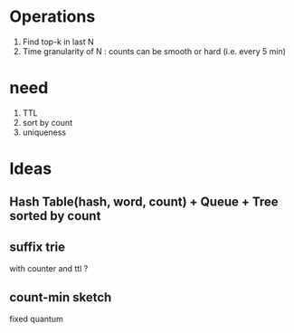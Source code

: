 
# Operations

1. Find top-k in last N
2. Time granularity of N : counts can be smooth or hard (i.e. every 5 min)

# need

1. TTL
2. sort by count 
3. uniqueness

# Ideas

## Hash Table(hash, word, count) + Queue + Tree sorted by count

## suffix trie

with counter and ttl ?

## count-min sketch

fixed quantum

## 

